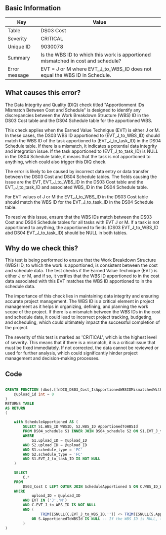 ## Basic Information
| Key         | Value          |
|-------------|----------------|
| Table       | DS03 Cost |
| Severity    | CRITICAL |
| Unique ID   | 9030078   |
| Summary     | Is the WBS ID to which this work is apportioned mismatched in cost and schedule? |
| Error message | EVT = J or M where EVT_J_to_WBS_ID does not equal the WBS ID in Schedule. |

## What causes this error?

The Data Integrity and Quality (DIQ) check titled "Apportionment IDs Mismatch Between Cost and Schedule" is designed to identify any discrepancies between the Work Breakdown Structure (WBS) ID in the DS03 Cost table and the DS04 Schedule table for the apportioned WBS. 

This check applies when the Earned Value Technique (EVT) is either J or M. In these cases, the DS03 WBS ID apportioned to (EVT_J_to_WBS_ID) should match the WBS ID of the task apportioned to (EVT_J_to_task_ID) in the DS04 Schedule table. If there is a mismatch, it indicates a potential data integrity and integration issue. If the task apportioned to (EVT_J_to_task_ID) is NULL in the DS04 Schedule table, it means that the task is not apportioned to anything, which could also trigger this DIQ check.

The error is likely to be caused by incorrect data entry or data transfer between the DS03 Cost and DS04 Schedule tables. The fields causing the issue are the EVT, EVT_J_to_WBS_ID in the DS03 Cost table and the EVT_J_to_task_ID and associated WBS_ID in the DS04 Schedule table. 

For EVT values of J or M the EVT_J_to_WBS_ID in the DS03 Cost table should match the WBS ID for the EVT_J_to_task_ID in the DS04 Schedule table.  

To resolve this issue, ensure that the WBS IDs match between the DS03 Cost and DS04 Schedule tables for all tasks with EVT J or M. If a task is not apportioned to anything, the apportioned to fields (DS03 EVT_J_to_WBS_ID abd DS04 EVT_J_to_task_ID) should be NULL in both tables.
## Why do we check this?

This test is being performed to ensure that the Work Breakdown Structure (WBS) ID, to which the work is apportioned, is consistent between the cost and schedule data. The test checks if the Earned Value Technique (EVT) is either J or M, and if so, it verifies that the WBS ID apportioned to in the cost data associated with this EVT matches the WBS ID apportioned to in the schedule data.

The importance of this check lies in maintaining data integrity and ensuring accurate project management. The WBS ID is a critical element in project management as it helps in organizing, defining, and planning the work scope of the project. If there is a mismatch between the WBS IDs in the cost and schedule data, it could lead to incorrect project tracking, budgeting, and scheduling, which could ultimately impact the successful completion of the project.

The severity of this test is marked as 'CRITICAL', which is the highest level of severity. This means that if there is a mismatch, it is a critical issue that must be fixed immediately. If not corrected, the data cannot be reviewed or used for further analysis, which could significantly hinder project management and decision-making processes.
## Code

```sql

CREATE FUNCTION [dbo].[fnDIQ_DS03_Cost_IsApportionedWBSIDMismatchedWithDS04] (
	@upload_id int = 0
)
RETURNS TABLE
AS RETURN
(
	
	with ScheduleApportioned AS (
		SELECT S1.WBS_ID WBSID, S2.WBS_ID ApportionedToWBSId
		FROM DS04_schedule S1 INNER JOIN DS04_schedule S2 ON S1.EVT_J_to_task_ID = S2.task_ID
		WHERE 
			S1.upload_ID = @upload_ID 
		AND S2.upload_ID = @upload_ID
		AND S1.schedule_type = 'FC'
		AND S2.schedule_type = 'FC'
		AND S1.EVT_J_to_task_ID IS NOT NULL
	)
	
	SELECT 
		C.* 
	FROM 
		DS03_Cost C LEFT OUTER JOIN ScheduleApportioned S ON C.WBS_ID_WP = S.WBSID
	WHERE
			upload_ID = @upload_ID
		AND	EVT IN ('J','M')
		AND C.EVT_J_to_WBS_ID IS NOT NULL
		AND (
				TRIM(ISNULL(C.EVT_J_to_WBS_ID,'')) <> TRIM(ISNULL(S.ApportionedToWBSId,''))
			OR S.ApportionedToWBSId IS NULL -- If the WBS ID is NULL, then the task is not apportioned to anything.
		)
)
```

